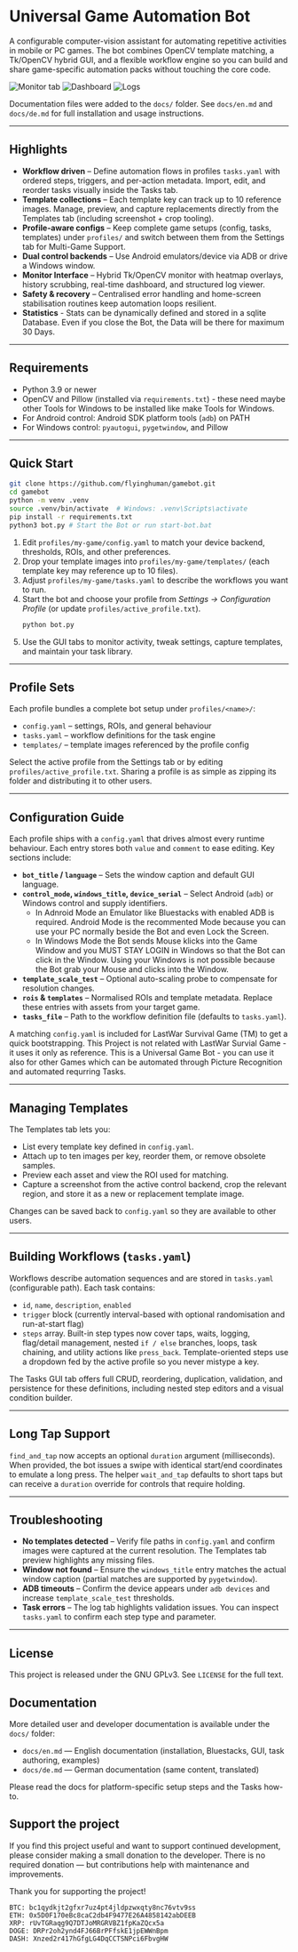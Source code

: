 # Universal Game Automation Bot

A configurable computer-vision assistant for automating repetitive activities in mobile or PC games. The bot combines OpenCV template matching, a Tk/OpenCV hybrid GUI, and a flexible workflow engine so you can build and share game-specific automation packs without touching the core code.

![Monitor tab](docs/image_recognition.png)
![Dashboard](docs/dashboard.png)
![Logs](docs/log.png)

Documentation files were added to the `docs/` folder. See `docs/en.md` and `docs/de.md` for full installation and usage instructions.

---

## Highlights

- **Workflow driven** – Define automation flows in profiles `tasks.yaml` with ordered steps, triggers, and per-action metadata. Import, edit, and reorder tasks visually inside the Tasks tab.
- **Template collections** – Each template key can track up to 10 reference images. Manage, preview, and capture replacements directly from the Templates tab (including screenshot + crop tooling).
- **Profile-aware configs** – Keep complete game setups (config, tasks, templates) under `profiles/` and switch between them from the Settings tab for Multi-Game Support.
- **Dual control backends** – Use Android emulators/device via ADB or drive a Windows window.
- **Monitor Interface** – Hybrid Tk/OpenCV monitor with heatmap overlays, history scrubbing, real-time dashboard, and structured log viewer.
- **Safety & recovery** – Centralised error handling and home-screen stabilisation routines keep automation loops resilient.
- **Statistics** - Stats can be dynamically defined and stored in a sqlite Database. Even if you close the Bot, the Data will be there for maximum 30 Days. 

---

## Requirements

- Python 3.9 or newer
- OpenCV and Pillow (installed via `requirements.txt`) - these need maybe other Tools for Windows to be installed like make Tools for Windows.
- For Android control: Android SDK platform tools (`adb`) on PATH
- For Windows control: `pyautogui`, `pygetwindow`, and Pillow

---

## Quick Start

```bash
git clone https://github.com/flyinghuman/gamebot.git
cd gamebot
python -m venv .venv
source .venv/bin/activate  # Windows: .venv\Scripts\activate
pip install -r requirements.txt
python3 bot.py # Start the Bot or run start-bot.bat
```

1. Edit `profiles/my-game/config.yaml` to match your device backend, thresholds, ROIs, and other preferences.
2. Drop your template images into `profiles/my-game/templates/` (each template key may reference up to 10 files).
3. Adjust `profiles/my-game/tasks.yaml` to describe the workflows you want to run.
4. Start the bot and choose your profile from *Settings → Configuration Profile* (or update `profiles/active_profile.txt`).
   ```bash
   python bot.py
   ```
5. Use the GUI tabs to monitor activity, tweak settings, capture templates, and maintain your task library.

---

## Profile Sets

Each profile bundles a complete bot setup under `profiles/<name>/`:

- `config.yaml` – settings, ROIs, and general behaviour
- `tasks.yaml` – workflow definitions for the task engine
- `templates/` – template images referenced by the profile config

Select the active profile from the Settings tab or by editing `profiles/active_profile.txt`. Sharing a profile is as simple as zipping its folder and distributing it to other users.

---

## Configuration Guide

Each profile ships with a `config.yaml` that drives almost every runtime behaviour. Each entry stores both `value` and `comment` to ease editing. Key sections include:

- **`bot_title` / `language`** – Sets the window caption and default GUI language.
- **`control_mode`, `windows_title`, `device_serial`** – Select Android (`adb`) or Windows control and supply identifiers.
  - In Adnroid Mode an Emulator like Bluestacks with enabled ADB is required. Android Mode is the recommented Mode because you can use your PC normally beside the Bot and even Lock the Screen.
  - In Windows Mode the Bot sends Mouse klicks into the Game Window and you MUST STAY LOGIN in Windows so that the Bot can click in the Window. Using your Windows is not possible because the Bot grab your Mouse and clicks into the Window.
- **`template_scale_test`** – Optional auto-scaling probe to compensate for resolution changes.
- **`rois` & `templates`** – Normalised ROIs and template metadata. Replace these entries with assets from your target game.
- **`tasks_file`** – Path to the workflow definition file (defaults to `tasks.yaml`).

A matching `config.yaml` is included for LastWar Survival Game (TM) to get a quick bootstrapping.
This Project is not related with LastWar Survial Game - it uses it only as reference. This is a Universal Game Bot - you can use it also for other Games which can be automated through Picture Recognition and automated requrring Tasks.

---

## Managing Templates

The Templates tab lets you:

- List every template key defined in `config.yaml`.
- Attach up to ten images per key, reorder them, or remove obsolete samples.
- Preview each asset and view the ROI used for matching.
- Capture a screenshot from the active control backend, crop the relevant region, and store it as a new or replacement template image.

Changes can be saved back to `config.yaml` so they are available to other users.

---

## Building Workflows (`tasks.yaml`)

Workflows describe automation sequences and are stored in `tasks.yaml` (configurable path). Each task contains:

- `id`, `name`, `description`, `enabled`
- `trigger` block (currently interval-based with optional randomisation and run-at-start flag)
- `steps` array. Built-in step types now cover taps, waits, logging, flag/detail management, nested `if / else` branches, loops, task chaining, and utility actions like `press_back`. Template-oriented steps use a dropdown fed by the active profile so you never mistype a key.

The Tasks GUI tab offers full CRUD, reordering, duplication, validation, and persistence for these definitions, including nested step editors and a visual condition builder.

---

## Long Tap Support

`find_and_tap` now accepts an optional `duration` argument (milliseconds). When provided, the bot issues a swipe with identical start/end coordinates to emulate a long press. The helper `wait_and_tap` defaults to short taps but can receive a `duration` override for controls that require holding.

---

## Troubleshooting

- **No templates detected** – Verify file paths in `config.yaml` and confirm images were captured at the current resolution. The Templates tab preview highlights any missing files.
- **Window not found** – Ensure the `windows_title` entry matches the actual window caption (partial matches are supported by `pygetwindow`).
- **ADB timeouts** – Confirm the device appears under `adb devices` and increase `template_scale_test` thresholds.
- **Task errors** – The log tab highlights validation issues. You can inspect `tasks.yaml` to confirm each step type and parameter.

---

## License

This project is released under the GNU GPLv3. See `LICENSE` for the full text.

## Documentation

More detailed user and developer documentation is available under the `docs/` folder:

- `docs/en.md` — English documentation (installation, Bluestacks, GUI, task authoring, examples)
- `docs/de.md` — German documentation (same content, translated)

Please read the docs for platform-specific setup steps and the Tasks how-to.

## Support the project

If you find this project useful and want to support continued development, please consider making a small donation to the developer. There is no required donation — but contributions help with maintenance and improvements.

Thank you for supporting the project!
```text
BTC: bc1qydkjt2gfxr7uz4pt4jldpzwxqty8nc76vtv9ss
ETH: 0x5D0F170eBc8caC2db4F9477E26A4858142abDEEB
XRP: rUvTGRaqg9Q7DTJoMRGRVBZ1fpKaZQcx5a
DOGE: DRPr2oh2ynd4FJ66BrPFfskE1jpEWWnBpm
DASH: Xnzed2r417hGfgLG4DqCCTSNPci6FbvgHW
```